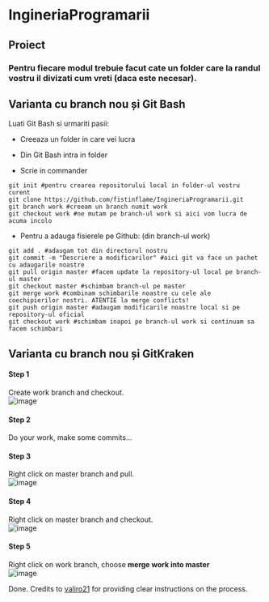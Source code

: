 # IngineriaProgramarii
## Proiect

### Pentru fiecare modul trebuie facut cate un folder care la randul vostru il divizati cum  vreti (daca este necesar).

## Varianta cu branch nou și Git Bash
Luati Git Bash si urmariti pasii:

* Creeaza un folder in care vei lucra

* Din Git Bash intra in folder

* Scrie in commander
```
git init #pentru crearea repositorului local in folder-ul vostru curent
git clone https://github.com/fistinflame/IngineriaProgramarii.git
git branch work #creeam un branch numit work
git checkout work #ne mutam pe branch-ul work si aici vom lucra de acuma incolo
```

* Pentru a adauga fisierele pe Github: (din branch-ul work)
```
git add . #adaugam tot din directorul nostru
git commit -m "Descriere a modificarilor" #aici git va face un pachet cu adaugarile noastre
git pull origin master #facem update la repository-ul local pe branch-ul master
git checkout master #schimbam branch-ul pe master
git merge work #combinam schimbarile noastre cu cele ale coechipierilor nostri. ATENTIE la merge conflicts!
git push origin master #adaugam modificarile noastre local si pe repository-ul oficial
git checkout work #schimbam inapoi pe branch-ul work si continuam sa facem schimbari
```

## Varianta cu branch nou și GitKraken

#### Step 1
Create work branch and checkout.  
![image](https://cloud.githubusercontent.com/assets/2271038/25617352/839c4d08-2f4a-11e7-979d-cb27e93b7e42.png)

#### Step 2
Do your work, make some commits...

#### Step 3
Right click on master branch and pull.  
![image](https://cloud.githubusercontent.com/assets/2271038/25617380/a8b10980-2f4a-11e7-9be5-68eb89ac401c.png)


#### Step 4
Right click on master branch and checkout.  
![image](https://cloud.githubusercontent.com/assets/2271038/25617391/bf1cdb54-2f4a-11e7-9f8d-aa0fa9787426.png)

#### Step 5
Right click on work branch, choose __merge work into master__  
![image](https://cloud.githubusercontent.com/assets/2271038/25617439/fa437ecc-2f4a-11e7-9d94-debb4e41b9be.png)

Done. Credits to [valiro21](https://github.com/valiro21) for providing clear instructions on the process.
